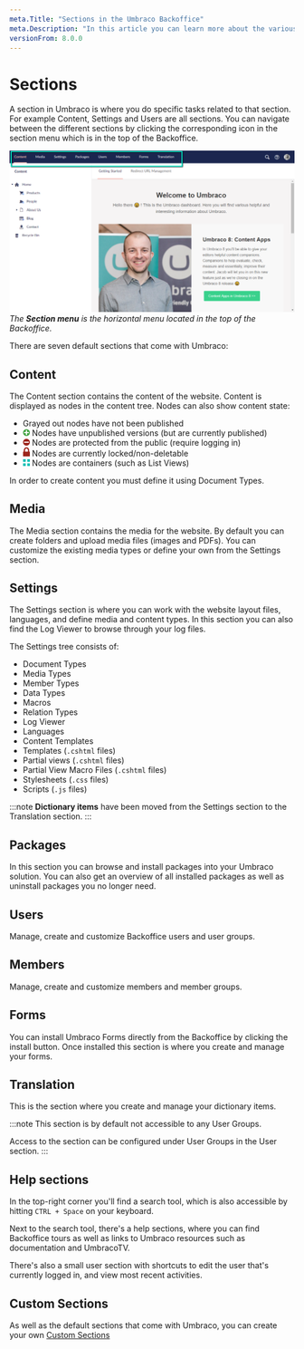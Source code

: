 ```yaml
---
meta.Title: "Sections in the Umbraco Backoffice"
meta.Description: "In this article you can learn more about the various sections you can find within the Umbraco Backoffice."
versionFrom: 8.0.0
---
```


# Sections
A section in Umbraco is where you do specific tasks related to that section. For example Content, Settings and Users are all sections. You can navigate between the different sections by clicking the corresponding icon in the section menu which is in the top of the Backoffice.

![Sections](images/highlight-sections.png "The Section menu is the horizontal menu located in the top of the Backoffice.")
*The __Section menu__ is the horizontal menu located in the top of the Backoffice.*

There are seven default sections that come with Umbraco:

## Content
The Content section contains the content of the website. Content is displayed as nodes in the content tree. Nodes can also show content state:

* Grayed out nodes have not been published
* <img src="images/has-unpublished-version.svg" width="12px" style="margin: 0;"> Nodes have unpublished versions (but are currently published)
* <img src="images/protected.svg" width="12px" style="margin: 0;"> Nodes are protected from the public (require logging in)
* <img src="images/locked.svg" width="12px" style="margin: 0;"> Nodes are currently locked/non-deletable
* <img src="images/is-container.svg" width="12px" style="margin: 0;"> Nodes are containers (such as List Views)

In order to create content you must define it using Document Types.

## Media
The Media section contains the media for the website. By default you can create folders and upload media files (images and PDFs). You can customize the existing media types or define your own from the Settings section.

## Settings
The Settings section is where you can work with the website layout files, languages, and define media and content types. In this section you can also find the Log Viewer to browse through your log files.

The Settings tree consists of:

- Document Types
- Media Types
- Member Types
- Data Types
- Macros
- Relation Types
- Log Viewer
- Languages
- Content Templates
- Templates (`.cshtml` files)
- Partial views (`.cshtml` files)
- Partial View Macro Files (`.cshtml` files)
- Stylesheets (`.css` files)
- Scripts (`.js` files)

:::note
**Dictionary items** have been moved from the Settings section to the Translation section.
:::

## Packages
In this section you can browse and install packages into your Umbraco solution. You can also get an overview of all installed packages as well as uninstall packages you no longer need.

## Users
Manage, create and customize Backoffice users and user groups.

## Members
Manage, create and customize members and member groups.

## Forms
You can install Umbraco Forms directly from the Backoffice by clicking the install button. Once installed this section is where you create and manage your forms.

## Translation
This is the section where you create and manage your dictionary items.

:::note
This section is by default not accessible to any User Groups.

Access to the section can be configured under User Groups in the User section.
:::

## Help sections
In the top-right corner you'll find a search tool, which is also accessible by hitting `CTRL + Space` on your keyboard.

Next to the search tool, there's a help sections, where you can find Backoffice tours as well as links to Umbraco resources such as documentation and UmbracoTV.

There's also a small user section with shortcuts to edit the user that's currently logged in, and view most recent activities.

## Custom Sections
As well as the default sections that come with Umbraco, you can create your own [Custom Sections](../../../Extending/Section-Trees/index.md)
